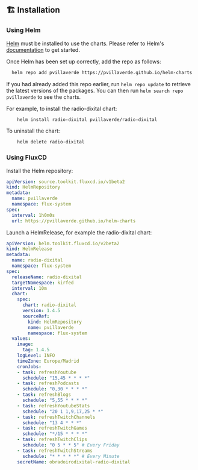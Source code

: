 ## 🏗️ Installation

### Using Helm

[Helm](https://helm.sh) must be installed to use the charts.  Please refer to Helm's [documentation](https://helm.sh/docs) to get started.

Once Helm has been set up correctly, add the repo as follows:
```bash
  helm repo add pvillaverde https://pvillaverde.github.io/helm-charts
```
If you had already added this repo earlier, run `helm repo update` to retrieve the latest versions of the packages.  You can then run `helm search repo pvillaverde` to see the charts.

For example, to install the radio-dixital chart:
```bash
    helm install radio-dixital pvillaverde/radio-dixital
```
To uninstall the chart:
```bash
    helm delete radio-dixital
```
### Using FluxCD
Install the Helm repository:
```yaml
apiVersion: source.toolkit.fluxcd.io/v1beta2
kind: HelmRepository
metadata:
  name: pvillaverde
  namespace: flux-system
spec:
  interval: 1h0m0s
  url: https://pvillaverde.github.io/helm-charts
```
Launch a HelmRelease, for example the radio-dixital chart:
```yaml
apiVersion: helm.toolkit.fluxcd.io/v2beta2
kind: HelmRelease
metadata:
  name: radio-dixital
  namespace: flux-system
spec:
  releaseName: radio-dixital
  targetNamespace: kirfed
  interval: 10m
  chart:
    spec:
      chart: radio-dixital
      version: 1.4.5
      sourceRef:
        kind: HelmRepository
        name: pvillaverde
        namespace: flux-system
  values:
    image:
      tag: 1.4.5
    logLevel: INFO
    timeZone: Europe/Madrid
    cronJobs:
    - task: refreshYoutube
      schedule: "15,45 * * * *"
    - task: refreshPodcasts
      schedule: "0,30 * * * *"
    - task: refreshBlogs
      schedule: "5,55 * * * *"
    - task: refreshYoutubeStats
      schedule: "20 1 1,9,17,25 * *"
    - task: refreshTwitchChannels
      schedule: "13 4 * * *"
    - task: refreshTwitchGames
      schedule: "*/15 * * * *"
    - task: refreshTwitchClips
      schedule: "0 5 * * 5" # Every Friday
    - task: refreshTwitchStreams
      schedule: "* * * * *" # Every Minute
    secretName: obradoirodixital-radio-dixital
```
